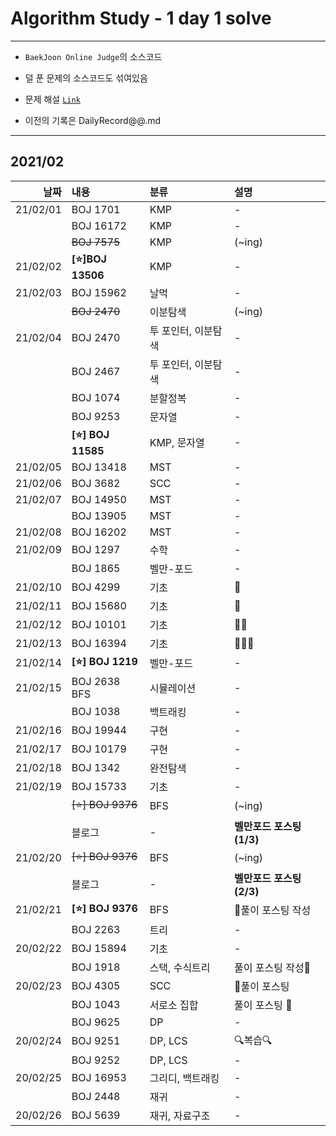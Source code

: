 # Algorithm Study - 1 day 1 solve
---
- `BaekJoon Online Judge`의 소스코드

- 덜 푼 문제의 소스코드도 섞여있음

- 문제 해설 [`Link`](https://blog.naver.com/uss425)

- 이전의 기록은 DailyRecord@@.md
---
## 2021/02
<div markdown="1">

|날짜|내용|분류|설명|
|----:|:----|:----|:----|
|21/02/01|BOJ 1701|KMP|-|
||BOJ 16172|KMP|-|
||~~BOJ 7575~~|KMP|(~ing)|
|21/02/02|**[⭐]BOJ 13506**|KMP|-|
|21/02/03|BOJ 15962|날먹|-|
||~~BOJ 2470~~|이분탐색|(~ing)|
|21/02/04|BOJ 2470|투 포인터, 이분탐색|-|
||BOJ 2467|투 포인터, 이분탐색|-|
||BOJ 1074|분할정복|-|
||BOJ 9253|문자열|-|
||**[⭐] BOJ 11585**|KMP, 문자열|-|
|21/02/05|BOJ 13418|MST|-|
|21/02/06|BOJ 3682|SCC|-|
|21/02/07|BOJ 14950|MST|-|
||BOJ 13905|MST|-|
|21/02/08|BOJ 16202|MST|-|
|21/02/09|BOJ 1297|수학|-| 
||BOJ 1865|벨만-포드|-|
|21/02/10|BOJ 4299|기초|🤒|
|21/02/11|BOJ 15680|기초|🤒|
|21/02/12|BOJ 10101|기초|🤧🤒|
|21/02/13|BOJ 16394|기초|🤒🤧🤒|
|21/02/14|**[⭐] BOJ 1219**|벨만-포드|-|
|21/02/15|BOJ 2638 BFS|시뮬레이션|-|
||BOJ 1038|백트래킹|-|
|21/02/16|BOJ 19944|구현|-|
|21/02/17|BOJ 10179|구현|-|
|21/02/18|BOJ 1342|완전탐색|-| 
|21/02/19|BOJ 15733|기초|-|
||~~[⭐] BOJ 9376~~|BFS|(~ing)|
||블로그|-|**벨만포드 포스팅 (1/3)**|
|21/02/20|~~[⭐] BOJ 9376~~|BFS|(~ing)|
||블로그|-|**벨만포드 포스팅 (2/3)**|
|21/02/21|**[⭐] BOJ 9376**|BFS|📃풀이 포스팅 작성|
||BOJ 2263|트리|-|
|20/02/22|BOJ 15894|기초|-|
||BOJ 1918|스택, 수식트리|풀이 포스팅 작성📃|
|20/02/23|BOJ 4305|SCC|📕풀이 포스팅|
||BOJ 1043|서로소 집합|풀이 포스팅 📗|
||BOJ 9625|DP|-|
|20/02/24|BOJ 9251|DP, LCS| 🔍복습🔍 |
||BOJ 9252|DP, LCS|-|
|20/02/25|BOJ 16953|그리디, 백트래킹|-|
||BOJ 2448|재귀|-|
|20/02/26|BOJ 5639|재귀, 자료구조|-|
</div>
